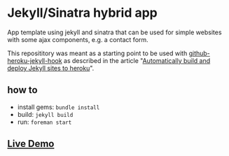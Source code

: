 # Jekyll/Sinatra hybrid app

App template using jekyll and sinatra that can be used for simple websites with some ajax components, e.g. a contact form.

This reposititory was meant as a starting point to be used with [github-heroku-jekyll-hook](https://github.com/dommmel/github-heroku-jekyll-hook) as described in the article "[Automatically build and deploy Jekyll sites to heroku](https://coderwall.com/p/st0hcq)".

## how to


* install gems: ```bundle install```
* build: ```jekyll build```
* run: ```foreman start```

## [Live Demo](http://sinatra-jekyll-hybrid.herokuapp.com/)

